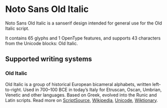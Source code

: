 
# Noto Sans Old Italic

Noto Sans Old Italic is a sanserif design intended for general use for the Old Italic script.

It contains 65 glyphs and 1 OpenType features, and supports 43 characters from the Unicode blocks: Old Italic.


## Supported writing systems


### Old Italic

Old Italic is a group of historical European bicameral alphabets, written left-to-right. Used in 700–100 BCE in today’s Italy for Etruscan, Oscan, Umbrian, Venetic and other languages. Based on Greek, evolved into the Runic and Latin scripts. Read more on [ScriptSource](https://scriptsource.org/scr/Ital), [Wikipedia](https://en.wikipedia.org/wiki/ISO_15924:Ital), [Unicode](https://www.unicode.org/versions/Unicode13.0.0/ch08.pdf#G27379), [Wiktionary](https://en.wiktionary.org/wiki/Category:Old_Italic_script).

